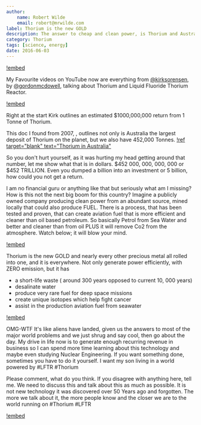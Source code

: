 ```yaml
---
author:
    name: Robert Wilde
    email: robert@mrwilde.com
label: Thorium is the new GOLD
description: The answer to cheap and clean power, is Thorium and Australia has one of the largest supplies of it on the planet
category: Thorium
tags: [science, energy]
date: 2016-06-03
---
```


[!embed](https://youtu.be/jjM9E6d42-M)

My Favourite videos on YouTube now are everything from [@kirksorensen](https://twitter.com/kirksorensen), by [@gordonmcdowell](https://twitter.com/gordonmcdowell), talking about Thorium and Liquid Fluoride Thorium Reactor.

[!embed](https://youtu.be/YVSmf_qmkbg)

Right at the start Kirk outlines an estimated $1000,000,000 return from 1 Tonne of Thorium.

This doc I found from 2007, , outlines not only is Australia the largest deposit of Thorium on the planet, but we also have 452,000 Tonnes.
[!ref target="blank" text="Thorium in Australia"](http://url.mrwilde.com/25A2vK5)

So you don't hurt yourself, as it was hurting my head getting around that number, let me show what that is in dollars. $452 000, 000, 000, 000 or $452 TRILLION. 
Even you dumped a billion into an investment or 5 billion, how could you not get a return.

I am no financial guru or anything like that but seriously what am I missing? How is this not the next big boom for this country? Imagine a publicly owned company producing clean power from an abundant source, mined locally that could also produce FUEL. There is a process, that has been tested and proven, that can create aviation fuel that is more efficient and cleaner than oil based petroleum.  So basically Petrol from Sea Water and better and cleaner than from oil PLUS it will remove Co2 from the atmosphere. Watch below; it will blow your mind.

[!embed](https://youtu.be/0BybPPIMuQQ)

Thorium is the new GOLD and nearly every other precious metal all rolled into one, and it is everywhere. Not only generate power efficiently, with ZERO emission, but it has

- a short-life waste ( around 300 years opposed to current 10, 000 years)
- desalinate water
- produce very rare fuel for deep space missions
- create unique isotopes which help fight cancer
- assist in the production aviation fuel from seawater

[!embed](https://youtu.be/biToH42YZZ4)

OMG-WTF It's like aliens have landed, given us the answers to most of the major world problems and we just shrug and say cool, then go about the day. My drive in life now is to generate enough recurring revenue in business so I can spend more time learning about this technology and maybe even studying Nuclear Engineering. If you want something done, sometimes you have to do it yourself. I want my son living in a world powered by ‪#‎LFTR‬ ‪#‎Thorium‬

Please comment, what do you think. If you disagree with anything here, tell me. We need to discuss this and talk about this as much as possible. It is not new technology it was discovered over 50 Years ago and forgotten. The more we talk about it, the more people know and the closer we are to the world running on #Thorium #LFTR

[!embed](https://youtu.be/U1lIfFcxVuY)